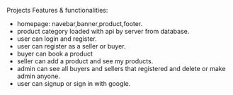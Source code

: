 Projects Features & functionalities:

- homepage: navebar,banner,product,footer.
- product category loaded with api by server from database.
- user can login and register.
- user can register as a seller or buyer.
- buyer can book a product
- seller can add a product and see my products.
- admin can see all buyers and sellers that registered and delete or make admin anyone.
- user can signup or sign in with google.
